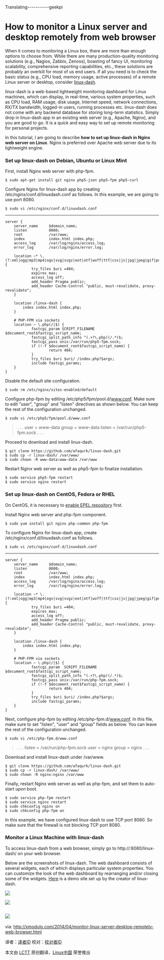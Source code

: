 Translating-----------geekpi


How to monitor a Linux server and desktop remotely from web browser
================================================================================
When it comes to monitoring a Linux box, there are more than enough options to choose from. While there are many production-quality monitoring solutions (e.g., Nagios, Zabbix, Zenoss), boasting of fancy UI, monitoring scalability, comprehensive reporting capabilities, etc., these solutions are probably an overkill for most of us end users. If all you need is to check the basic status (e.g., CPU load, memory usage, active processes) of a remote Linux server or desktop, consider [linux-dash][1].

linux-dash is a web-based lightweight monitoring dashboard for Linux machines, which can display, in real-time, various system properties, such as CPU load, RAM usage, disk usage, Internet speed, network connections, RX/TX bandwidth, logged-in users, running processes etc. linux-dash does not come with any backend database for storing long-term statistics. Simply drop in linux-dash app in an existing web server (e.g., Apache, Nginx), and you are good to go. It is a quick and easy way to set up remote monitoring for personal projects.

In this tutorial, I am going to describe **how to set up linux-dash in Nginx web server on Linux**. Nginx is preferred over Apache web server due to its lightweight engine.

### Set up linux-dash on Debian, Ubuntu or Linux Mint ###

First, install Nginx web server with php-fpm.

    $ sudo apt-get install git nginx php5-json php5-fpm php5-curl

Configure Nginx for linux-dash app by creating /etc/nginx/conf.d/linuxdash.conf as follows. In this example, we are going to use port 8080.

    $ sudo vi /etc/nginx/conf.d/linuxdash.conf 

----------

    server {
        server_name     $domain_name;
        listen          8080;
        root            /var/www;
        index           index.html index.php;
        access_log      /var/log/nginx/access.log;
        error_log       /var/log/nginx/error.log;
 
        location ~* \.(?:xml|ogg|mp3|mp4|ogv|svg|svgz|eot|otf|woff|ttf|css|js|jpg|jpeg|gif|png|ico)$ {
                try_files $uri =404;
                expires max;
                access_log off;
                add_header Pragma public;
                add_header Cache-Control "public, must-revalidate, proxy-revalidate";
        }
 
        location /linux-dash {
            index index.html index.php;
        }
 
        # PHP-FPM via sockets
        location ~ \.php(/|$) {
                fastcgi_param SCRIPT_FILENAME $document_root$fastcgi_script_name;
                fastcgi_split_path_info ^(.+?\.php)(/.*)$;
                fastcgi_pass unix:/var/run/php5-fpm.sock;
                if (!-f $document_root$fastcgi_script_name) {
                        return 404;
                }
                try_files $uri $uri/ /index.php?$args;
                include fastcgi_params;
        }
    }

Disable the default site configuration.

    $ sudo rm /etc/nginx/sites-enabled/default

Configure php-fpm by editing /etc/php5/fpm/pool.d/www.conf. Make sure to edit "user", "group" and "listen" directives as shown below. You can keep the rest of the configuration unchanged.

    $ sudo vi /etc/php5/fpm/pool.d/www.conf 

> . . .
> user = www-data
> group = www-data
> listen = /var/run/php5-fpm.sock
> . . .

Proceed to download and install linux-dash.

    $ git clone https://github.com/afaqurk/linux-dash.git
    $ sudo cp -r linux-dash/ /var/www/
    $ sudo chown -R www-data:www-data /var/www

Restart Nginx web server as well as php5-fpm to finalize installation.

    $ sudo service php5-fpm restart
    $ sudo service nginx restart 

### Set up linux-dash on CentOS, Fedora or RHEL ###

On CentOS, it is necessary to [enable EPEL repository][2] first.

Install Nginx web server and php-fpm component.

    $ sudo yum install git nginx php-common php-fpm 

To configure Nginx for linux-dash app, create /etc/nginx/conf.d/linuxdash.conf as follows.

    $ sudo vi /etc/nginx/conf.d/linuxdash.conf 

----------

    server {
        server_name     $domain_name;
        listen          8080;
        root            /var/www;
        index           index.html index.php;
        access_log      /var/log/nginx/access.log;
        error_log       /var/log/nginx/error.log;
 
        location ~* \.(?:xml|ogg|mp3|mp4|ogv|svg|svgz|eot|otf|woff|ttf|css|js|jpg|jpeg|gif|png|ico)$ {
                try_files $uri =404;
                expires max;
                access_log off;
                add_header Pragma public;
                add_header Cache-Control "public, must-revalidate, proxy-revalidate";
        }
 
        location /linux-dash {
            index index.html index.php;
        }
 
        # PHP-FPM via sockets
        location ~ \.php(/|$) {
                fastcgi_param  SCRIPT_FILENAME   $document_root$fastcgi_script_name;
                fastcgi_split_path_info ^(.+?\.php)(/.*)$;
                fastcgi_pass unix:/var/run/php-fpm.sock;
                if (!-f $document_root$fastcgi_script_name) {
                        return 404;
                }
                try_files $uri $uri/ /index.php?$args;
                include fastcgi_params;
        }
    }

Next, configure php-fpm by editing /etc/php-fpm.d/www.conf. In this file, make sure to set "listen", "user" and "group" fields as below. You can leave the rest of the configuration unchanged.

    $ sudo vi /etc/php-fpm.d/www.conf 

> . . .
> listen = /var/run/php-fpm.sock
> user = nginx
> group = nginx
> . . .

Download and install linux-dash under /var/www.

    $ git clone https://github.com/afaqurk/linux-dash.git
    $ sudo cp -r linux-dash/ /var/www/
    $ sudo chown -R nginx:nginx /var/www 

Finally, restart Nginx web server as well as php-fpm, and set them to auto-start upon boot.

    $ sudo service php-fpm restart
    $ sudo service nginx restart
    $ sudo chkconfig nginx on
    $ sudo chkconfig php-fpm on 

In this example, we have configured linux-dash to use TCP port 8080. So make sure that the firewall is not blocking TCP port 8080.

### Monitor a Linux Machine with linux-dash ###

To access linux-dash from a web browser, simply go to http://<linux-IP-address>:8080/linux-dash/ on your web browser.

Below are the screenshots of linux-dash. The web dashboard consists of several widgets, each of which displays particular system properties. You can customize the look of the web dashboard by rearranging and/or closing some of the widgets. [Here][3] is a demo site set up by the creator of linux-dash.

![](https://farm8.staticflickr.com/7268/13799855404_249533c250_z.jpg)

![](https://farm8.staticflickr.com/7066/13799535593_4b40f2c529_z.jpg)

![](https://farm8.staticflickr.com/7091/13799524135_10c9a86b68_z.jpg)
--------------------------------------------------------------------------------

via: http://xmodulo.com/2014/04/monitor-linux-server-desktop-remotely-web-browser.html

译者：[译者ID](https://github.com/译者ID) 校对：[校对者ID](https://github.com/校对者ID)

本文由 [LCTT](https://github.com/LCTT/TranslateProject) 原创翻译，[Linux中国](http://linux.cn/) 荣誉推出

[1]:https://github.com/afaqurk/linux-dash
[2]:http://xmodulo.com/2013/03/how-to-set-up-epel-repository-on-centos.html
[3]:http://afaq.dreamhosters.com/linux-dash/

